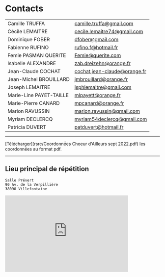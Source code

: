 # Contacts

|   |   |
|---|---|
| Camille TRUFFA 			| [camille.truffa@gmail.com](mailto:camille.truffa@gmail.com) | 
| Cécile LEMAITRE 			| [cecile.lemaitre74@gmail.com](mailto:cecile.lemaitre74@gmail.com) | 
| Dominique FOBER 			| [dfober@gmail.com](mailto:dfober@gmail.com) | 
| Fabienne RUFINO 			| [rufino.f@hotmail.fr](mailto:rufino.f@hotmail.fr) | 
| Femie PASMAN QUERITE 		| [Femie@querite.com](mailto:Femie@querite.com) | 
| Isabelle ALEXANDRE 		| [zab.dreizehn@orange.fr](mailto:zab.dreizehn@orange.fr) | 
| Jean-Claude COCHAT  		| [cochat.jean-claude@orange.fr](mailto:cochat.jean-claude@orange.fr) | 
| Jean-Michel BROUILLARD 	| [jmbrouillard@orange.fr](mailto:jmbrouillard@orange.fr) | 
| Joseph LEMAITRE 			| [jsphlemaitre@gmail.com](mailto:jsphlemaitre@gmail.com) | 
| Marie-Line PAYET-TAILLE 	| [mlpayett@orange.fr](mailto:mlpayett@orange.fr) | 
| Marie-Pierre CANARD 		| [mpcanard@orange.fr](mailto:mpcanard@orange.fr) | 
| Marion RAVUSSIN 			| [marion.ravussin@gmail.com](mailto:marion.ravussin@gmail.com) | 
| Myriam DECLERCQ 			| [myriam54declercq@gmail.com](mailto:myriam54declercq@gmail.com) | 
| Patricia DUVERT 			| [patduvert@hotmail.fr](mailto:patduvert@hotmail.fr) | 

-----

[Télécharger](rsrc/Coordonné́es Choeur d'Ailleurs sept 2022.pdf) les coordonnées au format pdf.

-----

## Lieu principal de répétition 

	Salle Prévert
	90 Av. de la Verpillière  
	38090 Villefontaine  

<iframe src="https://www.google.com/maps/embed?pb=!1m18!1m12!1m3!1d2790.682266875084!2d5.149727712880461!3d45.61702872310672!2m3!1f0!2f0!3f0!3m2!1i1024!2i768!4f13.1!3m3!1m2!1s0x47f4d28ca1f31199%3A0xfe777fbe396b78fd!2s90%20Av.%20de%20la%20Verpilli%C3%A8re%2C%2038090%20Villefontaine!5e0!3m2!1sfr!2sfr!4v1685254573828!5m2!1sfr!2sfr" width="400" height="250" style="border:0;" allowfullscreen="" loading="lazy" referrerpolicy="no-referrer-when-downgrade"></iframe>
